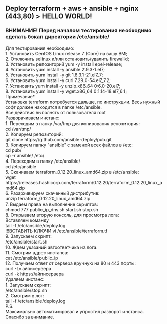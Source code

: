 <h2>Deploy terraform + aws + ansible + nginx (443,80) > HELLO WORLD!</h2>
<h3>ВНИМАНИЕ! Перед началом тестирования необходимо сделать бэкап директории /etc/ansible/</h3>
<dl>
<dt>Для тестирования необходимо:</dt>
1. Установить CentOS Linux release 7 (Core) на вашу ВМ;<br>
2. Отключить selinux и/или остановить/удалить firewalld;<br>
3. Установить репозиторий yum -y install epel-release;<br>
4. Установить yum install -y ansible 2.9.3-1.el7;<br>
5. Установить yum install -y git 1.8.3.1-21.el7_7;<br>
6. Установить yum install -y curl 7.29.0-54.el7_7.2;<br>
7. Установить yum install -y unzip.x86_64 0:6.0-20.el7;<br>
8. Установить yum install -y wget.x86_64 0:1.14-18.el7_6.1;<br>
<dt>Примечание*</dt>
	Установка terraform потребуется дальше, по инструкции. Весь нужный софт должен находится в папке /etc/ansible.<br>
	Все действия выполнять от пользователя root<br>
<dt>Разворачиваем инстанс:</dt>
1. Переходим в папку /var/tmp для копирования репозитория:<br>
	cd /var/tmp/<br>
2. Копируем репозиторий:<br>
	git clone https://github.com/ansible-deploy/pub.git<br>
3. Копируем папку "ansible" с заменой всех файлов в /etc:<br>
	cd pub/<br>
	cp -r ansible/ /etc/<br>
4. Переходим в папку /etc/ansible/<br>
	cd /etc/ansible<br>
5. Скачиваем terraform_0.12.20_linux_amd64.zip в /etc/ansible:<br>
	wget https://releases.hashicorp.com/terraform/0.12.20/terraform_0.12.20_linux_amd64.zip<br>
6. Разархивируем скаченный дистрибутив:<br>
	unzip terraform_0.12.20_linux_amd64.zip<br>
7. Выдаем права на выполнение скриптов:<br>
	chmod 777 public_ip_dns.sh start.sh stop.sh<br>
8. Открываем вторую консоль, для просмотра лога:<br> 
Вставляем команду<br>
	tail -f /etc/ansible/deploy.log<br>
!!!ВСТАВИТЬ КЛЮЧИ vi /etc/ansible/terraform.tf<br>
9. Запускаем скрипт:<br>
	/etc/ansible/start.sh<br> 
10. Ждем указаний автоответчика из лога.<br>
11. Смотрим адрес инстанса:<br>
	cat /etc/ansible/public_ip<br>
12. Получаем ответ от сервера вручную на 80 и 443 порты:<br>
	curl -Lv айписервера<br>
	curl -k https://айписервера<br>
<dt>Удаляем инстанс:</dt>
1. Запускаем скрипт:<br>
	/etc/ansible/stop.sh<br>
2. Смотрим в лог:<br>
	tail -f /etc/ansible/deploy.log<br>
P.S.<br>
	Максимально автоматизировал и упростил разворот инстанса.<br>
	Спасибо за внимание.<br>
</dl>
